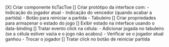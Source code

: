 [X] Criar componente ticTacToe
[] Criar protótipo da interface com:
    - Indicação do jogador atual
    - Indicação do vencedor (quando acabar a partida)
    - Botão para reiniciar a partida
    - Tabuleiro
[] Criar propriedades para armazenar o estado do jogo
[] Exibir estado na interface usando o data-binding
[] Tratar evento click na célula:
    - Adicionar jogada no tabuleiro (se a célula estiver vazia e o jogo não acabou)
    - Verificar se o jogador atual ganhou
    - Trocar o jogador
[] Tratar click no botão de reiniciar partida    
